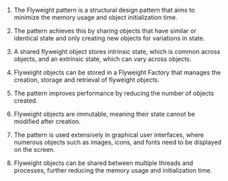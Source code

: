 

1. The Flyweight pattern is a structural design pattern that aims to minimize the memory usage and object initialization time.

2. The pattern achieves this by sharing objects that have similar or identical state and only creating new objects for variations in state.

3. A shared flyweight object stores intrinsic state, which is common across objects, and an extrinsic state, which can vary across objects.

4. Flyweight objects can be stored in a Flyweight Factory that manages the creation, storage and retrieval of flyweight objects.

5. The pattern improves performance by reducing the number of objects created.

6. Flyweight objects are immutable, meaning their state cannot be modified after creation.

7. The pattern is used extensively in graphical user interfaces, where numerous objects such as images, icons, and fonts need to be displayed on the screen.

8. Flyweight objects can be shared between multiple threads and processes, further reducing the memory usage and initialization time.